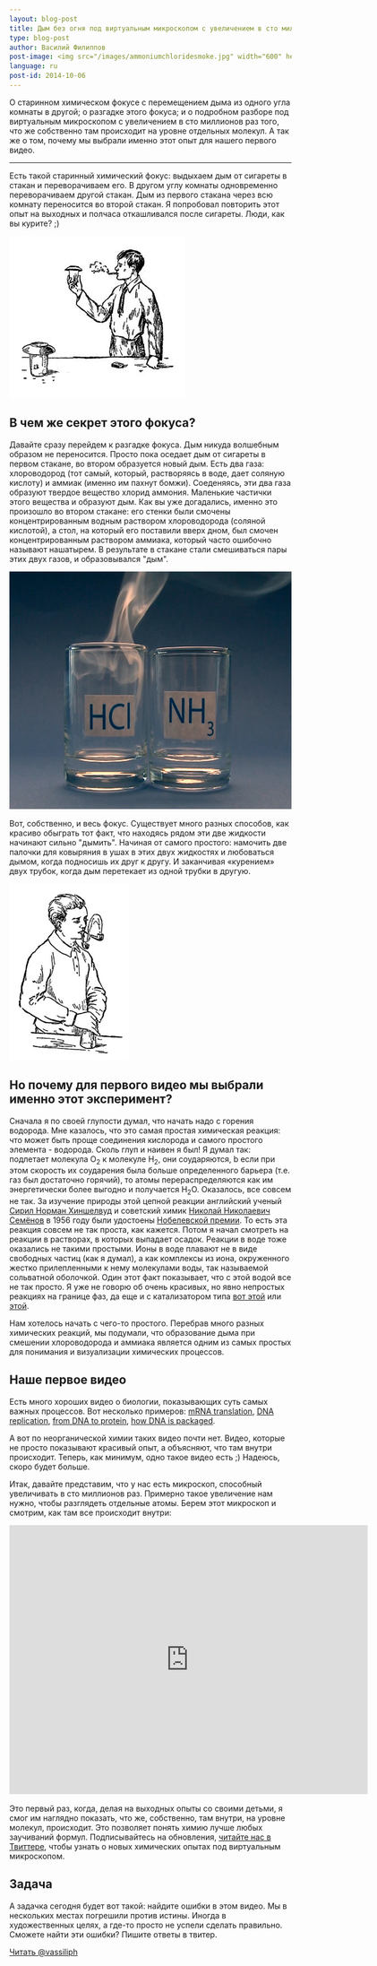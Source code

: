 ```yaml
---
layout: blog-post
title: Дым без огня под виртуальным микроскопом с увеличением в сто миллионов раз
type: blog-post
author: Василий Филиппов
post-image: <img src="/images/ammoniumchloridesmoke.jpg" width="600" height="424" alt="Смешиваясь хлороводорода и аммиак дают дым">
language: ru
post-id: 2014-10-06
---
```

О старинном химическом фокусе с перемещением дыма из одного угла комнаты в другой; о разгадке этого фокуса; и о подробном разборе под виртуальным микроскопом с увеличением в сто миллионов раз того, что же собственно там происходит на уровне отдельных молекул. А так же о том, почему мы выбрали именно этот опыт для нашего первого видео.
<!-- more -->

---
Есть такой старинный химический фокус: выдыхаем дым от сигареты в стакан и переворачиваем его. В другом углу комнаты одновременно переворачиваем другой стакан. Дым из первого стакана через всю комнату переносится во второй стакан. Я попробовал повторить этот опыт на выходных и полчаса откашливался после сигареты. Люди, как вы курите? ;)

<img src="/images/movingofsmoke.png" width="314" height="289" alt="Перенос дыма из одного стакана в другой">

## В чем же секрет этого фокуса? 

Давайте сразу перейдем к разгадке фокуса. Дым никуда волшебным образом не переносится. Просто пока оседает дым от сигареты в первом стакане, во втором образуется новый дым. Есть два газа: хлороводород (тот самый, который, растворяясь в воде, дает соляную кислоту) и аммиак (именно им пахнут бомжи). Соеденяясь, эти два газа образуют твердое вещество хлорид аммония. Маленькие частички этого вещества и образуют дым. Как вы уже догадались, именно это произошло во втором стакане: его стенки были смочены концентрированным водным раствором хлороводорода (соляной кислотой), а стол, на который его поставили вверх дном, был смочен концентрированным раствором аммиака, который часто ошибочно называют нашатырем. В результате в стакане стали смешиваться пары этих двух газов, и образовывался "дым".

<img src="/images/ammoniumchloridesmoke.jpg" width="600" height="424" alt="Смешиваясь хлороводорода и аммиак дают дым">

Вот, собственно, и весь фокус. Существует много разных способов, как красиво обыграть тот факт, что находясь рядом эти две жидкости начинают сильно "дымить". Начиная от самого простого: намочить две палочки для ковыряния в ушах в этих двух жидкостях и любоваться дымом, когда подносишь их друг к другу. И заканчивая «курением» двух трубок, когда дым перетекает из одной трубки в другую. 

<img src="/images/twosmokingtubes.png" width="213" height="315">

## Но почему для первого видео мы выбрали именно этот эксперимент?

Сначала я по своей глупости думал, что начать надо с горения водорода. Мне казалось, что это самая простая химическая реакция: что может быть проще соединения кислорода и самого простого элемента - водорода. Сколь глуп и наивен я был! Я думал так: подлетает молекула O<sub>2</sub> к молекуле H<sub>2</sub>, они соударяются, b если при этом скорость их соударения была больше определенного барьера (т.е. газ был достаточно горячий), то атомы перераспределяются как им энергетически более выгодно и получается H<sub>2</sub>O. Оказалось, все совсем не так. За изучение природы этой цепной реакции английский ученый <a href="https://ru.wikipedia.org/wiki/%D0%A5%D0%B8%D0%BD%D1%88%D0%B5%D0%BB%D0%B2%D1%83%D0%B4,_%D0%A1%D0%B8%D1%80%D0%B8%D0%BB_%D0%9D%D0%BE%D1%80%D0%BC%D0%B0%D0%BD">Сирил Норман Хиншелвуд</a> и советский химик <a href="https://ru.wikipedia.org/wiki/%D0%A1%D0%B5%D0%BC%D1%91%D0%BD%D0%BE%D0%B2,_%D0%9D%D0%B8%D0%BA%D0%BE%D0%BB%D0%B0%D0%B9_%D0%9D%D0%B8%D0%BA%D0%BE%D0%BB%D0%B0%D0%B5%D0%B2%D0%B8%D1%87">Николай Николаевич Семёнов</a> в 1956 году были удостоены <a href="http://www.nobelprize.org/nobel_prizes/chemistry/laureates/1956/">Нобелевской премии</a>. То есть эта реакция совсем не так проста, как кажется. Потом я начал смотреть на реакции в растворах, в которых выпадает осадок. Реакции в воде тоже оказались не такими простыми. Ионы в воде плавают не в виде свободных частиц (как я думал), а как комплексы из иона, окруженного жестко прилепленными к нему молекулами воды, так называемой сольватной оболочкой. Один этот факт показывает, что с этой водой все не так просто. Я уже не говорю об очень красивых, но явно непростых реакциях на границе фаз, да еще и с катализатором типа <a href="http://chemistry.melscience.com/experiments/catalytic-oxidation-of-acetone-on-copper-wire.html">вот этой</a> или <a href="http://chemistry.melscience.com/experiments/oxidation-of-ammonia-with-platinum-catalyst.html">этой</a>.

Нам хотелось начать с чего-то простого. Перебрав много разных химических реакций, мы подумали, что образование дыма при смешении хлороводорода и аммиака является одним из самых простых для понимания и визуализации химических процессов.

## Наше первое видео

Есть много хороших видео о биологии, показывающих суть самых важных процессов. Вот несколько примеров: <a href="https://www.youtube.com/watch?v=TfYf_rPWUdY">mRNA translation</a>, <a href="https://www.youtube.com/watch?v=OnuspQG0Jd0">DNA replication</a>, <a href="https://www.youtube.com/watch?v=D3fOXt4MrOM">from DNA to protein</a>, <a href="https://www.youtube.com/watch?v=gbSIBhFwQ4s">how DNA is packaged</a>.

А вот по неорганической химии таких видео почти нет. Видео, которые не просто показывают красивый опыт, а объясняют, что там внутри происходит. Теперь, как минимум, одно такое видео есть ;) Надеюсь, скоро будет больше.

Итак, давайте представим, что у нас есть микроскоп, способный увеличивать в сто миллионов раз. Примерно такое увеличение нам нужно, чтобы разглядеть отдельные атомы. Берем этот микроскоп и смотрим, как там все происходит внутри:

<iframe width="640" height="480" src="http://www.youtube.com/embed/B_zD3NxSsD8?rel=0" frameborder="0" allowfullscreen></iframe>
<br>

Это первый раз, когда, делая на выходных опыты со своими детьми, я смог им наглядно показать, что же, собственно, там внутри, на уровне молекул, происходит. Это позволяет понять химию лучше любых заучиваний формул. Подписывайтесь на обновления, <a href="https://twitter.com/MelScienceRU">читайте нас в Твиттере</a>, чтобы узнать о новых химических опытах под виртуальным микроскопом.

## Задача
А задачка сегодня будет вот такой: найдите ошибки в этом видео. Мы в нескольких местах погрешили против истины. Иногда в художественных целях, а где-то просто не успели сделать правильно. Сможете найти эти ошибки? Пишите ответы в твитер.

<!-- Begin Twitter follow -->
<a href="https://twitter.com/MelScienceRU" class="twitter-follow-button" data-show-count="false" data-lang="ru" data-size="large">Читать @vassiliph</a>
<script>!function(d,s,id){var js,fjs=d.getElementsByTagName(s)[0],p=/^http:/.test(d.location)?'http':'https';if(!d.getElementById(id)){js=d.createElement(s);js.id=id;js.src=p+'://platform.twitter.com/widgets.js';fjs.parentNode.insertBefore(js,fjs);}}(document, 'script', 'twitter-wjs');</script>
<!-- End Twitter follow -->
